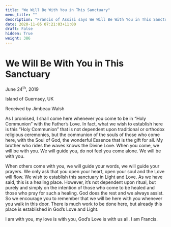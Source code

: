 ```yaml
---
title: "We Will Be With You in This Sanctuary"
menu_title: ""
description: "Francis of Assisi says We Will Be With You in This Sanctuary"
date: 2020-11-05 07:21:03+11:00
draft: False
hidden: True
weight: 386
---
```

# We Will Be With You in This Sanctuary

June 24<sup>th</sup>, 2019

Island of Guernsey, UK

Received by Jimbeau Walsh


As I promised, I shall come here whenever you come to be in “Holy Communion” with the Father’s Love. In fact, what we wish to establish here is this “Holy Communion” that is not dependent upon traditional or orthodox religious ceremonies, but the communion of the souls of those who come here, with the Soul of God, the wonderful Essence that is the gift for all. My brother who rides the waves knows the Divine Love. When you come, we will be with you. We will guide you, do not feel you come alone. We will be with you. 

When others come with you, we will guide your words, we will guide your prayers. We only ask that you open your heart, open your soul and the Love will flow. We wish to establish this sanctuary in Light and Love. As we have said, this is a healing place. However, it’s not dependent upon ritual, but purely and simply on the intention of those who come to be healed and those who pray for such a healing. God does the rest and we always assist. So we encourage you to remember that we will be here with you whenever you walk in this door. There is much work to be done here, but already this place is established in God’s Love and Light. 

I am with you, my love is with you, God’s Love is with us all. I am Francis.